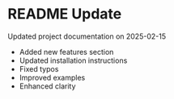 # README Update

Updated project documentation on 2025-02-15

- Added new features section
- Updated installation instructions
- Fixed typos
- Improved examples
- Enhanced clarity